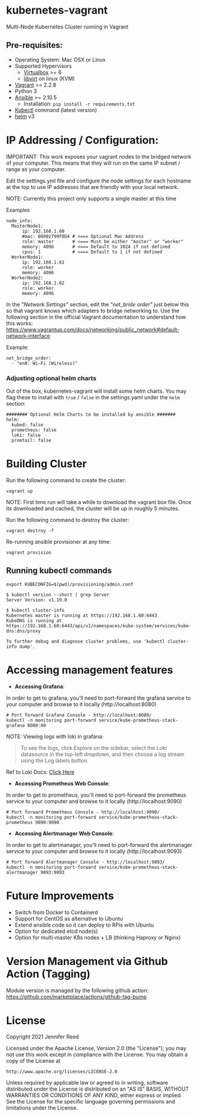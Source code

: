 # kubernetes-vagrant

Multi-Node Kubernetes Cluster running in Vagrant

## Pre-requisites:
* Operating System: Mac OSX or Linux
* Supported Hypervisors
  * [Virtualbox](https://www.virtualbox.org/) >= 6
  * [libvirt](https://libvirt.org/) on linux (KVM)
* [Vagrant](https://www.vagrantup.com/) >= 2.2.8
* Python 3
* [Ansible](https://docs.ansible.com/) >= 2.10.5
  * Installation:
  ``` pip install -r requirements.txt ```
* [Kubectl](https://kubernetes.io/docs/tasks/tools/) command (latest version)
* [helm](https://helm.sh/) v3

# IP Addressing / Configuration:
IMPORTANT: This work exposes your vagrant nodes to the bridged network of your computer. This means that they will run on the same IP subnet / range as your computer.

Edit the settings.yml file and configure the node settings for each hostname at the top to use IP addresses that are friendly with your local network.

NOTE: Currently this project only supports a single master at this time

Examples
```
node_info:
  MasterNode1:
      ip: 192.168.1.60
      #mac: 08002799F0D4 # <=== Optional Mac Address
      role: master       # <=== Must be either "master" or "worker"
      memory: 4096       # <=== Default to 1024 if not defined
      cpus: 1            # <=== Default to 1 if not defined
  WorkerNode1:
      ip: 192.168.1.61
      role: worker
      memory: 4096
  WorkerNode2:
      ip: 192.168.1.62
      role: worker
      memory: 4096
```

In the *"Network Settings"* section, edit the *"net_bride order"* just below this so that vagrant knows which adapters to bridge networking to. Use the following section in the official Vagrant documentation to understand how this works: https://www.vagrantup.com/docs/networking/public_network#default-network-interface

Example:
```
net_bridge_order:
  - "en0: Wi-Fi (Wireless)"
```

### Adjusting optional helm charts

Out of the box, kubernetes-vagrant will install some helm charts. You may flag these to install with `true` / `false` in the settings.yaml under the `helm` section:

```
######## Optional Helm Charts to be installed by ansible #######
helm:
  kubed: false
  prometheus: false
  loki: false
  promtail: false
```

# Building Cluster
Run the following command to create the cluster:
```
vagrant up
```
NOTE: First time run will take a while to download the vagrant box file. Once its downloaded and cached, the cluster will be up in roughly 5 minutes.

Run the following command to destroy the cluster:
```
vagrant destroy -f
```

Re-running ansible provisioner at any time:
```
vagrant provision
```

## Running kubectl commands

```
export KUBECONFIG=$(pwd)/provisioning/admin.conf
```

```
$ kubectl version --short | grep Server
Server Version: v1.19.0

$ kubectl cluster-info
Kubernetes master is running at https://192.168.1.60:6443
KubeDNS is running at https://192.168.1.60:6443/api/v1/namespaces/kube-system/services/kube-dns:dns/proxy

To further debug and diagnose cluster problems, use 'kubectl cluster-info dump'.
```

# Accessing management features

* **Accessing Grafana**:

In order to get to grafana, you'll need to port-forward the grafana service to your computer and browse to it locally (http://localhost:8080)
```
# Port forward Grafana Console - http://localhost:8080/
kubectl -n monitoring port-forward service/kube-prometheus-stack-grafana 8080:80
```

NOTE: Viewing logs with loki in grafana:

> To see the logs, click Explore on the sidebar, select the Loki datasource in the top-left dropdown, and then choose a log stream using the Log labels button.

Ref to Loki Docs: [Click Here](https://grafana.com/docs/loki/latest/getting-started/grafana/#loki-in-grafana)

* **Accessing Prometheus Web Console**:

In order to get to prometheus, you'll need to port-forward the prometheus service to your computer and browse to it locally (http://localhost:9090)
```
# Port forward Prometheus Console - http://localhost:9090/
kubectl -n monitoring port-forward service/kube-prometheus-stack-prometheus 9090:9090
```

* **Accessing Alertmanager Web Console**:

In order to get to alertmanager, you'll need to port-forward the alertmanager service to your computer and browse to it locally (http://localhost:9093)
```
# Port forward Alertmanager Console - http://localhost:9093/
kubectl -n monitoring port-forward service/kube-prometheus-stack-alertmanager 9093:9093
```

# Future Improvements
* Switch from Docker to Containerd
* Support for CentOS as alternative to Ubuntu
* Extend ansible code so it can deploy to RPis with Ubuntu
* Option for dedicated etcd node(s)
* Option for multi-master K8s nodes + LB (thinking Haproxy or Nginx)

# Version Management via Github Action (Tagging)

Module version is managed by the following github action: https://github.com/marketplace/actions/github-tag-bump


# License
Copyright 2021 Jennifer Reed

Licensed under the Apache License, Version 2.0 (the "License");
you may not use this work except in compliance with the License.
You may obtain a copy of the License at

    http://www.apache.org/licenses/LICENSE-2.0

Unless required by applicable law or agreed to in writing, software
distributed under the License is distributed on an "AS IS" BASIS,
WITHOUT WARRANTIES OR CONDITIONS OF ANY KIND, either express or implied.
See the License for the specific language governing permissions and
limitations under the License.
